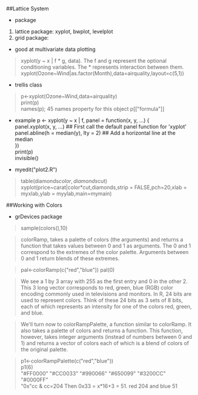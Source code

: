 ##Lattice System

* package
1. lattice package: xyplot, bwplot, levelplot
2. grid package:  

* good at multivariate data plotting  
> xyplot(y ~ x | f * g, data). The f and g represent the optional conditioning variables. The * represents interaction between them.
> xyplot(Ozone~Wind|as.factor(Month),data=airquality,layout=c(5,1))  

* trellis class
> p<-xyplot(Ozone~Wind,data=airquality)  
> print(p)  
> names(p); 45 names property for this object
> p[["formula"]]

* example
p <- xyplot(y ~ x | f, panel = function(x, y, ...) {  
  panel.xyplot(x, y, ...)  ## First call the default panel function for 'xyplot'  
  panel.abline(h = median(y), lty = 2)  ## Add a horizontal line at the median  
})  
print(p)  
invisible()  

* myedit("plot2.R")
> table(diamonds$color,diamonds$cut)  
> xyplot(price~carat|color*cut,diamonds,strip = FALSE,pch=20,xlab = myxlab,ylab = myylab,main=mymain)  

##Working with Colors
* grDevices package
> sample(colors(),10)  

> colorRamp, takes a palette of colors (the arguments) and returns a function that takes values between 0 and 1 as arguments. The 0 and 1 correspond to the extremes of the color palette. Arguments between 0 and 1 return blends of these extremes.  

> pal<-colorRamp(c("red","blue"))   pal(0)

> We see a 1 by 3 array with 255 as the first entry and 0 in the other 2. This 3 long vector corresponds to red, green, blue (RGB) color encoding commonly used in televisions and monitors. In R, 24 bits are used to represent colors. Think of these 24 bits as 3 sets of 8 bits, each of which represents an intensity for one of the colors red, green, and blue.  

> We'll turn now to colorRampPalette, a function similar to colorRamp. It also takes a palette of colors and returns a function. This function, however, takes integer arguments (instead of numbers between 0 and 1) and returns a vector of colors each of which is a blend of colors of the original palette.  

> p1<-colorRampPalette(c("red","blue"))  
> p1(6)  
> "#FF0000" "#CC0033" "#990066" "#650099" "#3200CC" "#0000FF"  
> "0x"cc   &  cc=204    Then 0x33 = x*16+3 = 51.   red 204 and blue 51
